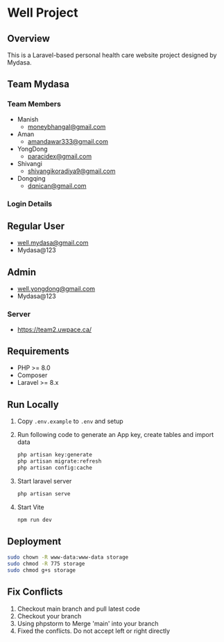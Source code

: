 # Well Project

## Overview

This is a Laravel-based personal health care website project designed by Mydasa. 
## Team Mydasa
### Team Members
- Manish
  - moneybhangal@gmail.com
- Aman
  - amandawar333@gmail.com
- YongDong
  - paracidex@gmail.com
- Shivangi
  - shivangikoradiya9@gmail.com
- Dongqing
  - dqnican@gmail.com
  

### Login Details

## Regular User
* well.mydasa@gmail.com
* Mydasa@123

## Admin 
* well.yongdong@gmail.com
* Mydasa@123


### Server
- https://team2.uwpace.ca/

## Requirements

- PHP >= 8.0
- Composer
- Laravel >= 8.x

## Run Locally
1. Copy `.env.example` to `.env` and setup   

2. Run following code to generate an App key,  create tables and import data

   ```bash	
   php artisan key:generate
   php artisan migrate:refresh
   php artisan config:cache
   ```

3. Start laravel server

   ```bash
   php artisan serve
   ```

4. Start Vite

   ```bash
   npm run dev
   ```

## Deployment

```bash
sudo chown -R www-data:www-data storage
sudo chmod -R 775 storage
sudo chmod g+s storage
```

## Fix Conflicts
1. Checkout main branch and pull latest code
2. Checkout your branch
3. Using phpstorm to Merge 'main' into your branch
4. Fixed the conflicts. Do not accept left or right directly
